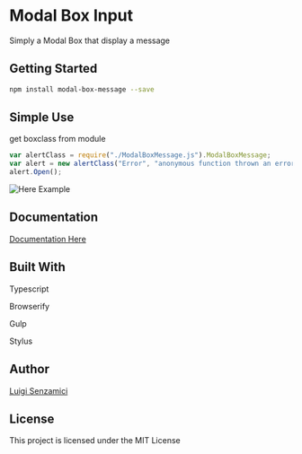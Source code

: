# Modal Box Input

Simply a Modal Box that display a message

## Getting Started
```bash
npm install modal-box-message --save
```
## Simple Use

get boxclass from module
```javascript
var alertClass = require("./ModalBoxMessage.js").ModalBoxMessage;
var alert = new alertClass("Error", "anonymous function thrown an error!");
alert.Open();
```
![Here Example](http://LuigiSenzamici.com/Content/Images/BoxMessageExample.PNG)

## Documentation

[Documentation Here](http://luigisenzamici.com/Documentazione/ModalBoxMessage/modules/_modalboxmessage_.html)

## Built With
Typescript

Browserify

Gulp

Stylus
## Author

[Luigi Senzamici](http://luigisenzamici.com)


## License

This project is licensed under the MIT License 



